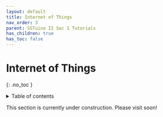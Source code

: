 ```yaml
---
layout: default
title: Internet of Things
nav_order: 3
parent: SSTuino II Sec 1 Tutorials
has_children: true
has_toc: false
---
```


# Internet of Things

{: .no_toc }

<details markdown="block">
  <summary>
    Table of contents
  </summary>
  {: .text-delta }
1. TOC
{:toc}
</details>

This section is currently under construction. Please visit soon!
